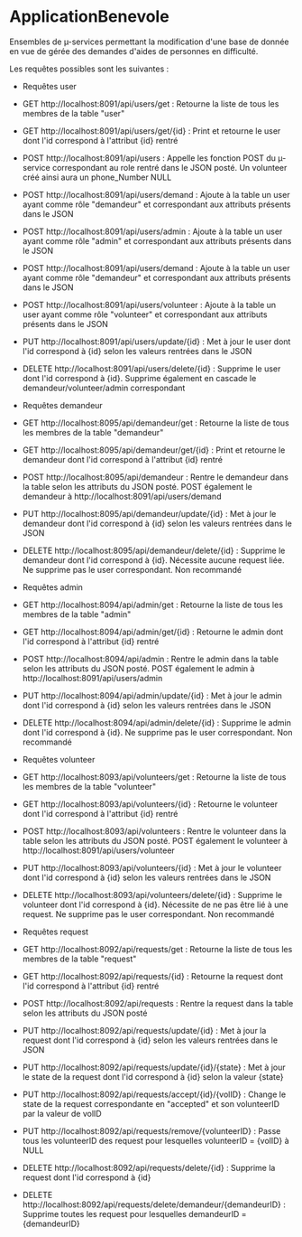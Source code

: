 # ApplicationBenevole

Ensembles de µ-services permettant la modification d'une base de donnée en vue de gérée des demandes d'aides de personnes en difficulté.

Les requêtes possibles sont les suivantes :
- Requêtes user
  
 - GET http://localhost:8091/api/users/get : Retourne la liste de tous les membres de la table "user"
 - GET http://localhost:8091/api/users/get/{id} : Print et retourne le user dont l'id correspond à l'attribut {id} rentré
  
 - POST http://localhost:8091/api/users : Appelle les fonction POST du µ-service correspondant au role rentré dans le JSON posté. Un volunteer créé ainsi aura un phone_Number NULL
 - POST http://localhost:8091/api/users/demand : Ajoute à la table un user ayant comme rôle "demandeur" et correspondant aux attributs présents dans le JSON
 - POST http://localhost:8091/api/users/admin : Ajoute à la table un user ayant comme rôle "admin" et correspondant aux attributs présents dans le JSON
 - POST http://localhost:8091/api/users/demand : Ajoute à la table un user ayant comme rôle "demandeur" et correspondant aux attributs présents dans le JSON
 - POST http://localhost:8091/api/users/volunteer : Ajoute à la table un user ayant comme rôle "volunteer" et correspondant aux attributs présents dans le JSON

 - PUT http://localhost:8091/api/users/update/{id} : Met à jour le user dont l'id correspond à {id} selon les valeurs rentrées dans le JSON
 - DELETE http://localhost:8091/api/users/delete/{id} : Supprime le user dont l'id correspond à {id}. Supprime également en cascade le demandeur/volunteer/admin correspondant


- Requêtes demandeur
 - GET http://localhost:8095/api/demandeur/get : Retourne la liste de tous les membres de la table "demandeur"
 - GET http://localhost:8095/api/demandeur/get/{id} : Print et retourne le demandeur dont l'id correspond à l'attribut {id} rentré

 - POST http://localhost:8095/api/demandeur : Rentre le demandeur dans la table selon les attributs du JSON posté. POST également le demandeur à http://localhost:8091/api/users/demand

 - PUT http://localhost:8095/api/demandeur/update/{id} : Met à jour le demandeur dont l'id correspond à {id} selon les valeurs rentrées dans le JSON
 - DELETE http://localhost:8095/api/demandeur/delete/{id} : Supprime le demandeur dont l'id correspond à {id}. Nécessite aucune request liée. Ne supprime pas le user correspondant. Non recommandé


- Requêtes admin
 - GET http://localhost:8094/api/admin/get : Retourne la liste de tous les membres de la table "admin"
 - GET http://localhost:8094/api/admin/get/{id} : Retourne le admin dont l'id correspond à l'attribut {id} rentré

 - POST http://localhost:8094/api/admin : Rentre le admin dans la table selon les attributs du JSON posté. POST également le admin à http://localhost:8091/api/users/admin

 - PUT http://localhost:8094/api/admin/update/{id} : Met à jour le admin dont l'id correspond à {id} selon les valeurs rentrées dans le JSON
 - DELETE http://localhost:8094/api/admin/delete/{id} : Supprime le admin dont l'id correspond à {id}. Ne supprime pas le user correspondant. Non recommandé


- Requêtes volunteer
 - GET http://localhost:8093/api/volunteers/get : Retourne la liste de tous les membres de la table "volunteer"
 - GET http://localhost:8093/api/volunteers/{id} : Retourne le volunteer dont l'id correspond à l'attribut {id} rentré

 - POST http://localhost:8093/api/volunteers : Rentre le volunteer dans la table selon les attributs du JSON posté. POST également le volunteer à http://localhost:8091/api/users/volunteer

 - PUT http://localhost:8093/api/volunteers/{id} : Met à jour le volunteer dont l'id correspond à {id} selon les valeurs rentrées dans le JSON
 - DELETE http://localhost:8093/api/volunteers/delete/{id} : Supprime le volunteer dont l'id correspond à {id}. Nécessite de ne pas être lié à une request. Ne supprime pas le user correspondant. Non recommandé



- Requêtes request
 - GET http://localhost:8092/api/requests/get : Retourne la liste de tous les membres de la table "request"
 - GET http://localhost:8092/api/requests/{id} : Retourne la request dont l'id correspond à l'attribut {id} rentré

 - POST http://localhost:8092/api/requests : Rentre la request dans la table selon les attributs du JSON posté

 - PUT http://localhost:8092/api/requests/update/{id} : Met à jour la request dont l'id correspond à {id} selon les valeurs rentrées dans le JSON
 - PUT http://localhost:8092/api/requests/update/{id}/{state} : Met à jour le state de la request dont l'id correspond à {id} selon la valeur {state}
 - PUT http://localhost:8092/api/requests/accept/{id}/{volID} : Change le state de la request correspondante en "accepted" et son volunteerID par la valeur de volID
 - PUT http://localhost:8092/api/requests/remove/{volunteerID} : Passe tous les volunteerID des request pour lesquelles volunteerID = {volID} à NULL
 - DELETE http://localhost:8092/api/requests/delete/{id} : Supprime la request dont l'id correspond à {id}
 - DELETE http://localhost:8092/api/requests/delete/demandeur/{demandeurID} : Supprime toutes les request pour lesquelles demandeurID = {demandeurID}
